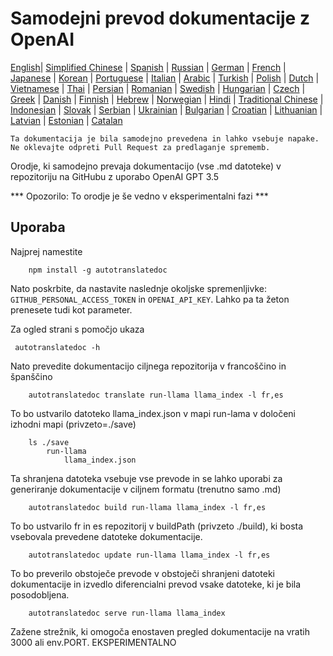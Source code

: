 
# Samodejni prevod dokumentacije z OpenAI

[English](./README.md)| [Simplified Chinese](./README_zh-Hans.md) | [Spanish](./README_es.md) | [Russian](./README_ru.md) | [German](./README_de.md) | [French](./README_fr.md) | [Japanese](./README_ja.md) | [Korean](./README_ko.md) | [Portuguese](./README_pt.md) | [Italian](./README_it.md) | [Arabic](./README_ar.md) | [Turkish](./README_tr.md) | [Polish](./README_pl.md) | [Dutch](./README_nl.md) | [Vietnamese](./README_vi.md) | [Thai](./README_th.md) | [Persian](./README_fa.md) | [Romanian](./README_ro.md) | [Swedish](./README_sv.md) | [Hungarian](./README_hu.md) | [Czech](./README_cs.md) | [Greek](./README_el.md) | [Danish](./README_da.md) | [Finnish](./README_fi.md) | [Hebrew](./README_he.md) | [Norwegian](./README_no.md) | [Hindi](./README_hi.md) | [Traditional Chinese](./README_zh_tw.md) | [Indonesian](./README_in.md) | [Slovak](./README_sl.md) | [Serbian](./README_se.md) | [Ukrainian](./README_uk.md) | [Bulgarian](./README_bg.md) | [Croatian](./README_hr.md) | [Lithuanian](./README_lt.md) | [Latvian](./README_lv.md) | [Estonian](./README_et.md) | [Catalan](./README_cat.md) 

```Ta dokumentacija je bila samodejno prevedena in lahko vsebuje napake. Ne oklevajte odpreti Pull Request za predlaganje sprememb.```


Orodje, ki samodejno prevaja dokumentacijo (vse .md datoteke) v repozitoriju na GitHubu z uporabo OpenAI GPT 3.5

*** Opozorilo: To orodje je še vedno v eksperimentalni fazi ***


## Uporaba

Najprej namestite

```
    npm install -g autotranslatedoc
```

Nato poskrbite, da nastavite naslednje okoljske spremenljivke: ```GITHUB_PERSONAL_ACCESS_TOKEN``` in ```OPENAI_API_KEY```. Lahko pa ta žeton prenesete tudi kot parameter.

Za ogled strani s pomočjo ukaza
```
 autotranslatedoc -h
```

Nato prevedite dokumentacijo ciljnega repozitorija v francoščino in španščino
```
    autotranslatedoc translate run-llama llama_index -l fr,es
```

To bo ustvarilo datoteko llama_index.json v mapi run-lama v določeni izhodni mapi (privzeto=./save)

```
    ls ./save
        run-llama
            llama_index.json 
```

Ta shranjena datoteka vsebuje vse prevode in se lahko uporabi za generiranje dokumentacije v ciljnem formatu (trenutno samo .md)


```
    autotranslatedoc build run-llama llama_index -l fr,es
```

To bo ustvarilo fr in es repozitorij v buildPath (privzeto ./build), ki bosta vsebovala prevedene datoteke dokumentacije.

```
    autotranslatedoc update run-llama llama_index -l fr,es
```

To bo preverilo obstoječe prevode v obstoječi shranjeni datoteki dokumentacije in izvedlo diferencialni prevod vsake datoteke, ki je bila posodobljena.

```
    autotranslatedoc serve run-llama llama_index
```

Zažene strežnik, ki omogoča enostaven pregled dokumentacije na vratih 3000 ali env.PORT. EKSPERIMENTALNO
